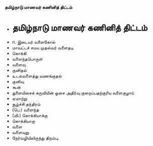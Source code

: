 **தமிழ்நாடு மாணவர் கணினித் திட்டம்**
- # தமிழ்நாடு மாணவர் கணினித் திட்டம்
- n. இடையர் வளைகோல்
- மாவட்டச் சமய முதல்வர் வளைதடி
- கொக்கி
- வளைந்தபொருள்
- வளைவு
- குனிதல்
- உடல்வளைத்து வணங்குதல்
- குனிவு
- கூன்
- துளையிசைக் கருவியின் ஓசை அதிர்வு குறைப்பதற்குரிய வளைகுழாய்
- ஏமாற்று
- சூழ்ச்சி தந்திரம்
- (பெ.) வளைந்த
- (வி.) கொக்கியாக்கு
- கொக்கியாகு
- வளை
- வளைவுறு
- நேர்வழியிலிருந்து திறம்பு.

